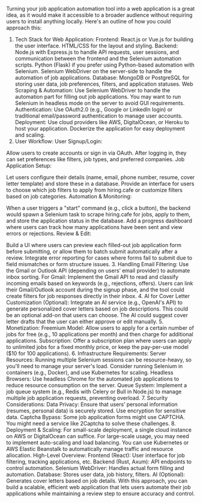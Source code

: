 Turning your job application automation tool into a web application is a great idea, as it would make it accessible to a broader audience without requiring users to install anything locally. Here's an outline of how you could approach this:

1. Tech Stack for Web Application:
Frontend:
React.js or Vue.js for building the user interface.
HTML/CSS for the layout and styling.
Backend:
Node.js with Express.js to handle API requests, user sessions, and communication between the frontend and the Selenium automation scripts.
Python (Flask) if you prefer using Python-based automation with Selenium.
Selenium WebDriver on the server-side to handle the automation of job applications.
Database:
MongoDB or PostgreSQL for storing user data, job preferences, filters, and application statuses.
Web Scraping & Automation:
Use Selenium WebDriver to handle the automation part for filling out job applications.
You may want to run Selenium in headless mode on the server to avoid GUI requirements.
Authentication:
Use OAuth2.0 (e.g., Google or LinkedIn login) or traditional email/password authentication to manage user accounts.
Deployment:
Use cloud providers like AWS, DigitalOcean, or Heroku to host your application.
Dockerize the application for easy deployment and scaling.
2. User Workflow:
User Signup/Login:

Allow users to create accounts or sign in via OAuth. After logging in, they can set preferences like filters, job types, and preferred companies.
Job Application Setup:

Let users configure their details (name, email, phone number, resume, cover letter template) and store these in a database.
Provide an interface for users to choose which job filters to apply from hiring.cafe or customize filters based on job categories.
Automation & Monitoring:

When a user triggers a "start" command (e.g., click a button), the backend would spawn a Selenium task to scrape hiring.cafe for jobs, apply to them, and store the application status in the database.
Add a progress dashboard where users can track how many applications have been sent and view errors or rejections.
Review & Edit:

Build a UI where users can preview each filled-out job application form before submitting, or allow them to batch submit automatically after a review.
Integrate error reporting for cases where forms fail to submit due to field mismatches or form structure issues.
3. Handling Email Filtering:
Use the Gmail or Outlook API (depending on users’ email provider) to automate inbox sorting. For Gmail:
Implement the Gmail API to read and classify incoming emails based on keywords (e.g., rejections, offers).
Users can link their Gmail/Outlook account during the signup phase, and the tool could create filters for job responses directly in their inbox.
4. AI for Cover Letter Customization (Optional):
Integrate an AI service (e.g., OpenAI's API) to generate personalized cover letters based on job descriptions. This could be an optional add-on that users can choose.
The AI could suggest cover letter drafts that the user can either approve or edit manually.
5. Monetization:
Freemium Model: Allow users to apply for a certain number of jobs for free (e.g., 10 applications per month) and then charge for additional applications.
Subscription: Offer a subscription plan where users can apply to unlimited jobs for a fixed monthly price, or keep the pay-per-use model ($10 for 100 applications).
6. Infrastructure Requirements:
Server Resources: Running multiple Selenium sessions can be resource-heavy, so you'll need to manage your server's load. Consider running Selenium in containers (e.g., Docker), and use Kubernetes for scaling.
Headless Browsers: Use headless Chrome for the automated job applications to reduce resource consumption on the server.
Queue System: Implement a job queue system (e.g., Redis with Celery or Bull in Node.js) to manage multiple job application requests, preventing overload.
7. Security Considerations:
Data Privacy: Ensure that users’ personal information (resumes, personal data) is securely stored. Use encryption for sensitive data.
Captcha Bypass: Some job application forms might use CAPTCHA. You might need a service like 2Captcha to solve these challenges.
8. Deployment & Scaling:
For small-scale deployment, a single cloud instance on AWS or DigitalOcean can suffice.
For large-scale usage, you may need to implement auto-scaling and load balancing. You can use Kubernetes or AWS Elastic Beanstalk to automatically manage traffic and resource allocation.
High-Level Overview:
Frontend (React): User interface for job filtering, tracking applications, etc.
Backend (Rust, Axum): API endpoints to control automation.
Selenium WebDriver: Handles actual form filling and automation.
Database: Stores user data, job history, filters.
AI (Optional): Generates cover letters based on job details.
With this approach, you can build a scalable, efficient web application that lets users automate their job applications while maintaining a review step to ensure accuracy and control.
